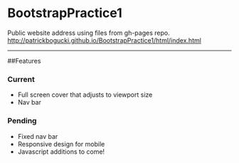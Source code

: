 # BootstrapPractice1

Public website address using files from gh-pages repo.
http://patrickbogucki.github.io/BootstrapPractice1/html/index.html

 -----------
 
##Features

### Current
* Full screen cover that adjusts to viewport size
* Nav bar

### Pending
* Fixed nav bar
* Responsive design for mobile
* Javascript additions to come!